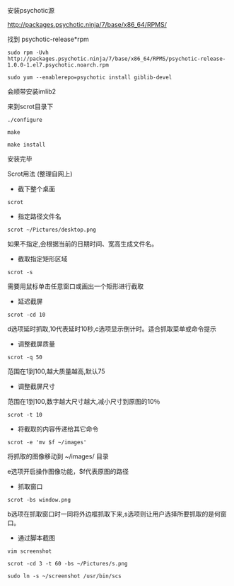 
安装psychotic源

http://packages.psychotic.ninja/7/base/x86_64/RPMS/

找到 psychotic-release*rpm

`sudo rpm -Uvh http://packages.psychotic.ninja/7/base/x86_64/RPMS/psychotic-release-1.0.0-1.el7.psychotic.noarch.rpm`

`sudo yum --enablerepo=psychotic install giblib-devel`

会顺带安装imlib2


来到scrot目录下

`./configure`

`make`

`make install`

安装完毕

Scrot用法
(整理自网上)

+ 截下整个桌面

`scrot`

+ 指定路径文件名

`scrot ~/Pictures/desktop.png`

如果不指定,会根据当前的日期时间、宽高生成文件名。

+ 截取指定矩形区域
 
`scrot -s`

需要用鼠标单击任意窗口或画出一个矩形进行截取

+ 延迟截屏

`scrot -cd 10`

d选项延时抓取,10代表延时10秒,c选项显示倒计时。适合抓取菜单或命令提示

+ 调整截屏质量

`scrot -q 50`

范围在1到100,越大质量越高,默认75


+ 调整截屏尺寸

范围在1到100,数字越大尺寸越大,减小尺寸到原图的10％

`scrot -t 10`

+ 将截取的内容传递给其它命令

`scrot -e 'mv $f ~/images'`

将抓取的图像移动到 ~/images/ 目录

e选项开启操作图像功能，$f代表原图的路径

+ 抓取窗口

`scrot -bs window.png`

b选项在抓取窗口时一同将外边框抓取下来,s选项则让用户选择所要抓取的是何窗口。


+ 通过脚本截图


`vim screenshot`

`scrot -cd 3 -t 60 -bs ~/Pictures/s.png`

`sudo ln -s ~/screenshot /usr/bin/scs`

